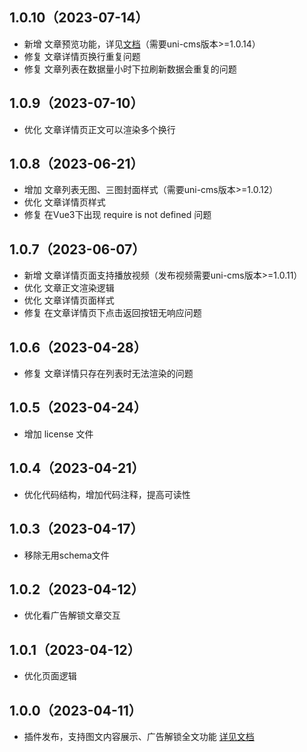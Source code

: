 ## 1.0.10（2023-07-14）
- 新增 文章预览功能，详见[文档](https://uniapp.dcloud.net.cn/uniCloud/uni-cms.html#article-preview)（需要uni-cms版本>=1.0.14）
- 修复 文章详情页换行重复问题
- 修复 文章列表在数据量小时下拉刷新数据会重复的问题
## 1.0.9（2023-07-10）
- 优化 文章详情页正文可以渲染多个换行
## 1.0.8（2023-06-21）
- 增加 文章列表无图、三图封面样式（需要uni-cms版本>=1.0.12）
- 优化 文章详情页样式
- 修复 在Vue3下出现 require is not defined 问题
## 1.0.7（2023-06-07）
- 新增 文章详情页面支持播放视频（发布视频需要uni-cms版本>=1.0.11）
- 优化 文章正文渲染逻辑
- 优化 文章详情页面样式
- 修复 在文章详情页下点击返回按钮无响应问题
## 1.0.6（2023-04-28）
- 修复 文章详情只存在列表时无法渲染的问题
## 1.0.5（2023-04-24）
- 增加 license 文件
## 1.0.4（2023-04-21）
- 优化代码结构，增加代码注释，提高可读性
## 1.0.3（2023-04-17）
- 移除无用schema文件
## 1.0.2（2023-04-12）
- 优化看广告解锁文章交互
## 1.0.1（2023-04-12）
- 优化页面逻辑
## 1.0.0（2023-04-11）
- 插件发布，支持图文内容展示、广告解锁全文功能 [详见文档](https://uniapp.dcloud.net.cn/uniCloud/uni-cms.html)
